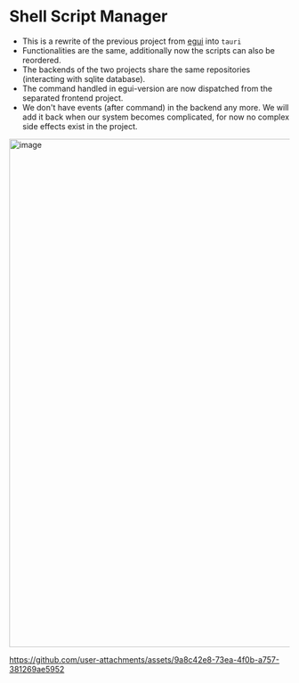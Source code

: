# Shell Script Manager

- This is a rewrite of the previous project from [egui](https://github.com/machingclee/2025-10-15-shell-script-manager) into `tauri`
- Functionalities are the same, additionally now the scripts can also be reordered.
- The backends of the two projects share the same repositories (interacting with sqlite database). 
- The command handled in egui-version are now dispatched from the separated frontend project.
- We don't have events (after command) in the backend any more. We will add it back when our system becomes complicated, for now no complex side effects exist in the project.

<img width="1412" height="912" alt="image" src="https://github.com/user-attachments/assets/ed0aa58f-d901-4b60-b56f-e8cb7a0b7f0f" />

https://github.com/user-attachments/assets/9a8c42e8-73ea-4f0b-a757-381269ae5952

